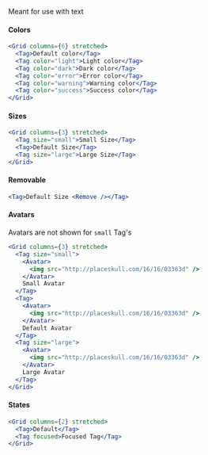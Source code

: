 Meant for use with text

#### Colors

```jsx
<Grid columns={6} stretched>
  <Tag>Default color</Tag>
  <Tag color="light">Light color</Tag>
  <Tag color="dark">Dark color</Tag>
  <Tag color="error">Error color</Tag>
  <Tag color="warning">Warning color</Tag>
  <Tag color="success">Success color</Tag>
</Grid>
```

#### Sizes

```jsx
<Grid columns={3} stretched>
  <Tag size="small">Small Size</Tag>
  <Tag>Default Size</Tag>
  <Tag size="large">Large Size</Tag>
</Grid>
```

#### Removable

```jsx
<Tag>Default Size <Remove /></Tag>
```

#### Avatars

Avatars are not shown for `small` Tag's

```jsx
<Grid columns={3} stretched>
  <Tag size="small">
    <Avatar>
      <img src="http://placeskull.com/16/16/03363d" />
    </Avatar>
    Small Avatar
  </Tag>
  <Tag>
    <Avatar>
      <img src="http://placeskull.com/16/16/03363d" />
    </Avatar>
    Default Avatar
  </Tag>
  <Tag size="large">
    <Avatar>
      <img src="http://placeskull.com/16/16/03363d" />
    </Avatar>
    Large Avatar
  </Tag>
</Grid>
```

#### States

```jsx
<Grid columns={2} stretched>
  <Tag>Default</Tag>
  <Tag focused>Focused Tag</Tag>
</Grid>
```
